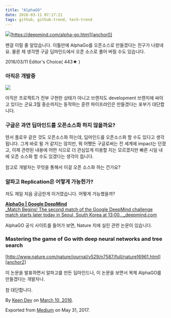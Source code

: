 ```yaml
---
title: "AlphaGO"
date: 2016-03-11 07:17:21
tags: github, github-trend, tech-trend 
---
```



![][image0][https://deepmind.com/alpha-go.html][anchor0]

왠걸 이럴 줄 알았습니다. 이틀만에 AlphaGo를 오픈소스로 만들겠다는 친구가 나왔네요. 물론 제 생각엔 구글 딥마인드에서 오픈 소스로 풀어 버릴 수도 있습니다.

2016/03/11 Editor's Choice( 443★ )

### 아직은 개발중

![][image1]

아직은 프로젝트가 전부 구현한 상태가 아니고 브랜치도 development 브랜치에 싸이고 있다는 군요.3월 중순까지는 동작하는 훈련 파이프라인은 만들겠다는 포부가 대단합니다.

### 구글은 과연 딥마인드를 오픈소스화 하지 않을까요?

텐서 플로우 같은 것도 오픈소스화 하는데, 딥마인드를 오픈소스화 할 수도 있다고 생각 됩니다. 그게 바로 될 거 같지는 않지만, 뭐 어쨌든 구글로써는 전 세계에 impact는 던졌고, 이제 관련된 내용에 어떤 식으로 더 관심있게 이용할 지는 모르겠지만 빠른 시일 내에 오픈 소스화 할 수도 있겠다는 생각이 듭니다.

참고로 개발자는 무엇을 통해서 이걸 오픈 소스화 하는 건가요?

### 알파고 Replication은 어떻게 가능한가?

저도 제일 처음 궁금한게 이거였습니다. 어떻게 가능했을까?

[**AlphaGo | Google DeepMind**  
_Match Begins! The second match of the Google DeepMind challenge match starts later today in Seoul, South Korea at 13:00..._deepmind.com][anchor1][][anchor0]

AlphaGO 공식 사이트를 들어가 보면, Nature 지에 실린 관련 논문이 있습니다.

### Mastering the game of Go with deep neural networks and tree search

[http://www.nature.com/nature/journal/v529/n7587/full/nature16961.html][anchor2]

이 논문을 발표하면서 알파고를 만든 딥마인드나, 이 논문을 보면서 복제 AlphaGO를 만들겠다는 개발자나.

참 대단합니다.

By [Keen Dev][anchor3] on [March 10, 2016][anchor4].

Exported from [Medium][anchor5] on May 31, 2017\.


[anchor0]: https://deepmind.com/alpha-go.html
[anchor1]: https://deepmind.com/alpha-go.html "https://deepmind.com/alpha-go.html"
[anchor2]: http://www.nature.com/nature/journal/v529/n7587/full/nature16961.html
[anchor3]: https://medium.com/@keendev
[anchor4]: https://medium.com/p/f2b8148c44e
[anchor5]: https://medium.com


[image0]: /images/1*15xWjTnuN6nYA0UYO7O9EA.png
[image1]: /images/1*rHiSFZ5uIrOx-YM4q31ZqQ.pn